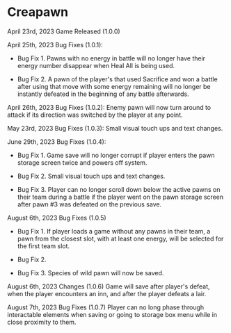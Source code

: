# Creapawn
April 23rd, 2023 Game Released (1.0.0)

April 25th, 2023 Bug Fixes (1.0.1):

 - Bug Fix 1. Pawns with no energy in battle will no longer have their energy number disappear when Heal All is being used.

 - Bug Fix 2. A pawn of the player's that used Sacrifice and won a battle after using that move with some energy remaining will no longer be instantly defeated in the beginning of any battle afterwards.

April 26th, 2023 Bug Fixes (1.0.2): Enemy pawn will now turn around to attack if its direction was switched by the player at any point.

May 23rd, 2023 Bug Fixes (1.0.3): Small visual touch ups and text changes.

June 29th, 2023 Bug Fixes (1.0.4):

 - Bug Fix 1. Game save will no longer corrupt if player enters the pawn storage screen twice and powers off system.
   
 - Bug Fix 2. Small visual touch ups and text changes.

 - Bug Fix 3. Player can no longer scroll down below the active pawns on their team during a battle if the player went on the pawn storage screen after pawn #3 was defeated on the previous save.

August 6th, 2023 Bug Fixes (1.0.5)

 - Bug Fix 1. If player loads a game without any pawns in their team, a pawn from the closest slot, with at least one energy, will be selected for the first team slot.
   
 - Bug Fix 2. 

 - Bug Fix 3. Species of wild pawn will now be saved.

August 6th, 2023 Changes (1.0.6) Game will save after player's defeat, when the player encounters an inn, and after the player defeats a lair.

August 7th, 2023 Bug Fixes (1.0.7) Player can no long phase through interactable elements when saving or going to storage box menu while in close proximity to them.
